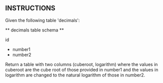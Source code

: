 ## INSTRUCTIONS

Given the following table 'decimals':

** decimals table schema **

id
- number1
- number2

Return a table with two columns (cuberoot, logarithm) where the values in cuberoot are the cube root of those 
provided in number1 and the values in logarithm are changed to the natural logarithm of those in number2.